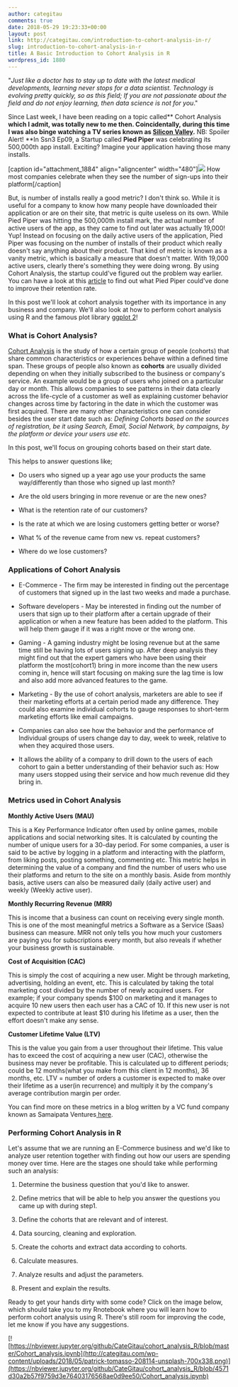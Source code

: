 ```yaml
---
author: categitau
comments: true
date: 2018-05-29 19:23:33+00:00
layout: post
link: http://categitau.com/introduction-to-cohort-analysis-in-r/
slug: introduction-to-cohort-analysis-in-r
title: A Basic Introduction to Cohort Analysis in R
wordpress_id: 1880
---
```


"_Just like a doctor has to stay up to date with the latest medical developments, learning never stops for a data scientist. Technology is evolving pretty quickly, so as this field; If you are not passionate about the field and do not enjoy learning, then data science is not for you_." <!-- more -->

Since Last week, I have been reading on a topic called** Cohort Analysis **which I admit, was totally new to me then. Coincidentally, during this time I was also binge watching a TV series known as [Silicon Valley](https://en.wikipedia.org/wiki/Silicon_Valley_(TV_series)).** NB: Spoiler Alert! **In Ssn3 Ep09, a Startup called **Pied Piper** was celebrating its 500,000th app install. Exciting? Imagine your application having those many installs.

[caption id="attachment_1884" align="aligncenter" width="480"]![](http://categitau.com/wp-content/uploads/2018/05/giphy.gif) How most companies celebrate when they see the number of sign-ups into their platform[/caption]

But, is number of installs really a good metric? I don't think so. While it is useful for a company to know how many people have downloaded their application or are on their site, that metric is quite useless on its own. While Pied Piper was hitting the 500,000th install mark, the actual number of active users of the app, as they came to find out later was actually 19,000! Yup! Instead on focusing on the daily active users of the application, Pied Piper was focusing on the number of installs of their product which really doesn't say anything about their product. That kind of metric is known as a vanity metric, which is basically a measure that doesn't matter. With 19,000 active users, clearly there's something they were doing wrong. By using Cohort Analysis, the startup could've figured out the problem way earlier. You can have a look at this [article](https://amplitude.com/blog/2016/06/23/pied-piper-boost-retention) to find out what Pied Piper could've done to improve their retention rate.

In this post we'll look at cohort analysis together with its importance in any business and company. We'll also look at how to perform cohort analysis using R and the famous plot library [ggplot 2](http://ggplot2.tidyverse.org/)!


### What is Cohort Analysis?


[Cohort Analysis](https://en.wikipedia.org/wiki/Cohort_analysis) is the study of how a certain group of people (cohorts) that share common characteristics or experiences behave within a defined time span. These groups of people also known as **cohorts** are usually divided depending on when they initially subscribed to the business or company's service. An example would be a group of users who joined on a particular day or month. This allows companies to see patterns in their data clearly across the life-cycle of a customer as well as explaining customer behavior changes across time by factoring in the date in which the customer was first acquired. There are many other characteristics one can consider besides the user start date such as: _Defining Cohorts based on the sources of registration, be it using Search, Email, Social Network, by campaigns, by the platform or device your users use etc._

In this post, we'll focus on grouping cohorts based on their start date.

This helps to answer questions like;



 	
  * Do users who signed up a year ago use your products the same way/differently than those who signed up last month?

 	
  * Are the old users bringing in more revenue or are the new ones?

 	
  * What is the retention rate of our customers?

 	
  * Is the rate at which we are losing customers getting better or worse?

 	
  * What % of the revenue came from new vs. repeat customers?

 	
  * Where do we lose customers?





### Applications of Cohort Analysis





 	
  * E-Commerce - The firm may be interested in finding out the percentage of customers that signed up in the last two weeks and made a purchase.

 	
  * Software developers - May be interested in finding out the number of users that sign up to their platform after a certain upgrade of their application or when a new feature has been added to the platform. This will help them gauge if it was a right move or the wrong one.

 	
  * Gaming - A gaming industry might be losing revenue but at the same time still be having lots of users signing up. After deep analysis they might find out that the expert gamers who have been using their platform the most(cohort1) bring in more income than the new users coming in, hence will start focusing on making sure the lag time is low and also add more advanced features to the game.

 	
  * Marketing - By the use of cohort analysis, marketers are able to see if their marketing efforts at a certain period made any difference. They could also examine individual cohorts to gauge responses to short-term marketing efforts like email campaigns.

 	
  * Companies can also see how the behavior and the performance of Individual groups of users change day to day, week to week, relative to when they acquired those users.

 	
  * It allows the ability of a company to drill down to the users of each cohort to gain a better understanding of their behavior such as: How many users stopped using their service and how much revenue did they bring in.




### 




### Metrics used in Cohort Analysis


**Monthly Active Users (MAU)**

This is a Key Performance Indicator often used by online games, mobile applications and social networking sites. It is calculated by counting the number of unique users for a 30-day period. For some companies, a user is said to be active by logging in a platform and interacting with the platform, from liking posts, posting something, commenting etc. This metric helps in determining the value of a company and find the number of users who use their platforms and return to the site on a monthly basis. Aside from monthly basis, active users can also be measured daily (daily active user) and weekly (Weekly active user).

**Monthly Recurring Revenue (MRR)**

This is income that a business can count on receiving every single month. This is one of the most meaningful metrics a Software as a Service (Saas) business can measure. MRR not only tells you how much your customers are paying you for subscriptions every month, but also reveals if whether your business growth is sustainable.

**Cost of Acquisition (CAC)**

This is simply the cost of acquiring a new user. Might be through marketing, advertising, holding an event, etc. This is calculated by taking the total marketing cost divided by the number of newly acquired users. For example; if your company spends $100 on marketing and it manages to acquire 10 new users then each user has a CAC of 10. If this new user is not expected to contribute at least $10 during his lifetime as a user, then the effort doesn't make any sense.

**Customer Lifetime Value (LTV)**

This is the value you gain from a user throughout their lifetime. This value has to exceed the cost of acquiring a new user (CAC), otherwise the business may never be profitable. This is calculated up to different periods; could be 12 months(what you make from this client in 12 months), 36 months, etc. LTV = number of orders a customer is expected to make over their lifetime as a user(in recurrence) and multiply it by the company's average contribution margin per order.

You can find more on these metrics in a blog written by a VC fund company known as Samaipata Ventures[ here](https://medium.com/samaipata-ventures/samaipatas-3-step-5-cohort-analysis-b75f534464fa).




### Performing Cohort Analysis in R


Let's assume that we are running an E-Commerce business and we'd like to analyze user retention together with finding out how our users are spending money over time. Here are the stages one should take while performing such an analysis:



 	
  1. Determine the business question that you'd like to answer.

 	
  2. Define metrics that will be able to help you answer the questions you came up with during step1.

 	
  3. Define the cohorts that are relevant and of interest.

 	
  4. Data sourcing, cleaning and exploration.

 	
  5. Create the cohorts and extract data according to cohorts.

 	
  6. Calculate measures.

 	
  7. Analyze results and adjust the parameters.

 	
  8. Present and explain the results.


Ready to get your hands dirty with some code? Click on the image below, which should take you to my Rnotebook where you will learn how to perform cohort analysis using R. There's still room for improving the code, let me know if you have any suggestions.

[![https://nbviewer.jupyter.org/github/CateGitau/cohort_analysis_R/blob/master/Cohort_analysis.ipynb](http://categitau.com/wp-content/uploads/2018/05/patrick-tomasso-208114-unsplash-700x338.png)](https://nbviewer.jupyter.org/github/CateGitau/cohort_analysis_R/blob/4571d30a2b57f9759d3e76403176568ae0d9ee50/Cohort_analysis.ipynb)


